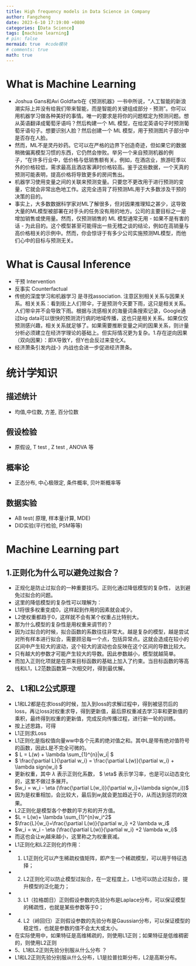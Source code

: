 ```yaml
---
title: High frequency models in Data Science in Company
author: Fangzheng
date: 2023-6-10 17:19:00 +0800
categories: [Data Science]
tags: [machine learning]
# pin: false
mermaid: true  #code模块
# comments: true
math: true
---
```

# What is Machine Learning
* Joshua Gans和Avi Goldfarb在《预测机器》一书中所说，“人工智能的新浪潮实际上并没有给我们带来智能，而是智能的关键组成部分 - 预测”。你可以用机器学习做各种美好的事情。唯一的要求是将你的问题框定为预测问题。想从英语翻译成葡萄牙语吗？然后构建一个 ML 模型，在给定英语句子时预测葡萄牙语句子。想要识别人脸？然后创建一个 ML 模型，用于预测图片子部分中是否存在人脸。
* 然而，ML不是灵丹妙药。它可以在严格的边界下创造奇迹，但如果它的数据稍微偏离模型习惯的东西，它仍然会惨败。举另一个来自预测机器的例子，“在许多行业中，低价格与低销售额有关。例如，在酒店业，旅游旺季以外的价格较低，需求最高且酒店客满时价格较高。鉴于这些数据，一个天真的预测可能表明，提高价格将导致更多的房间售出。
* 机器学习使用变量之间的关联来预测变量。只要您不更改用于进行预测的变量，它就会非常出色地工作。这完全违背了将预测ML用于大多数涉及干预的决策的目的。
* 事实上，大多数数据科学家对ML了解很多，但对因果推理知之甚少，这导致大量的ML模型被部署在对手头的任务没有用的地方。公司的主要目标之一是增加销售或使用量。然而，仅预测销售的 ML 模型通常无用 - 如果不是有害的话 - 为此目的。这个模型甚至可能得出一些无稽之谈的结论，例如在高销量与高价格相关的示例中。然而，你会惊讶于有多少公司实施预测ML模型，而他们心中的目标与预测无关。

# What is Causal Inference
* 干预 Intervention
* 反事实 Counterfactual
* 传统的深度学习和机器学习 是寻找association.  注意区别相关关系与因果关系。相关关系：看到街上人们带伞，于是预测今天要下雨，这只是相关关系。人们带伞并不会导致下雨。根据与流感相关的海量词条搜索记录，Google通过big data可以很快的预测流行病的地域传播，这也只是相关关系。如果仅仅预测感兴趣，相关关系就足够了。如果需要推断变量之间的因果关系，则计量分析必须建立在经济学理论的基础上。但实际情况更为复杂。1.存在逆向因果（双向因果）：即X导致Y，但Y也会反过来变化X。
* 经济萧条引发内战-》内战也会进一步促进经济萧条。

# 统计学知识
## 描述统计
* 均值,中位数, 方差, 百分位数
## 假设检验
* 原假设, T test , Z test , ANOVA 等
## 概率论
* 正态分布, 中心极限定, 条件概率, 贝叶斯概率等
## 数据实验
* AB test( 原理, 样本量计算, MDE)
* DID实验(平行检验, PSM等等)
# Machine Learning part
## 1.正则化为什么可以避免过拟合？
* 正规化是防止过拟合的一种重要技巧。正则化通过降低模型的复杂性， 达到避免过拟合的问题。
* 这里的降低模型的复杂性可以理解为：
* L1将很多权重变成0，这样起到作用的因素就会减少。
* L2使权重都趋于0，这样就不会有某个权重占比特别大。
* 那为什么模型的复杂性是用权重来调节的？
* 因为过拟合的时候，拟合函数的系数往往非常大。越是复杂的模型，越是尝试对所有样本进行拟合，需要顾忌每一个点，包括异常点。这就会造成在较小的区间中产生较大的波动，这个较大的波动也会反映在这个区间的导数比较大。
* 只有越大的参数才可能产生较大的导数。因此参数越小，模型就越简单。
* 而加入正则化项就是在原来目标函数的基础上加入了约束。当目标函数的等高线和L1，L2范数函数第一次相交时，得到最优解。
## 2、 L1和L2公式原理
* L1和L2都是在求loss的时候，加入到loss的求解过程中，得到被惩罚后的loss，再让loss对权重求导，得到更新值，最后原权重减去学习率和更新值的乘积，最终得到权重的更新值，完成反向传播过程，进行新一轮的训练。
* 按上述思路，可得
* L1正则求Loss
* L1正则化是指权值向量ww中各个元素的绝对值之和。其中L是带有绝对值符号的函数，因此L是不完全可微的。
* $ L = L(w) + \lambda \sum_{1}^{n}|w_i| $
* $ \frac{\partial L}{\partial w_i}  = \frac{\partial L(w)}{\partial w_i} + \lambda sign(w_i) $
* 更新权重，其中 $\lambda$ 表示正则化系数， $ \eta$ 表示学习率，也是可以动态变化的，这里不做过多展开。
* $w_i = w_i - \eta (\frac{\partial L(w_i)}{\partial w_i}+\lambda sign(w_i))$
* 因为是权重相加，会比较大，最后到$w_i$就会更加趋近于0，从而达到惩罚的效果。
* L2正则化是模型各个参数的平方和的开方值。
* $L = L(w)+ \lambda \sum_{1}^{n}w_i^2$
* $\frac{L}{w_i}=\frac{\partial L(w)}{\partial w_i} +2 \lambda w_i$
* $w_i = w_i - \eta (\frac{\partial L(w)}{\partial w_i} +2 \lambda w_i)$
* 而这也会让$w_i$越来越小，这里称之为权重衰减。
* L1正则化和L2正则化的作用：
* 1. L1正则化可以产生稀疏权值矩阵，即产生一个稀疏模型，可以用于特征选择；
* 2. L2正则化可以防止模型过拟合，在一定程度上，L1也可以防止过拟合，提升模型的泛化能力；
* 3. L1（拉格朗日）正则假设参数的先验分布是Laplace分布，可以保证模型的稀疏性，也就是某些参数等于0；
* 4. L2（岭回归）正则假设参数的先验分布是Gaussian分布，可以保证模型的稳定性，也就是参数的值不会太大或太小。
* 在实际使用中，如果特征是高维稀疏的，则使用L1正则；如果特征是低维稠密的，则使用L2正则
* 5、L1和L2正则先验分别服从什么分布 ？
* L1和L2正则先验分别服从什么分布，L1是拉普拉斯分布，L2是高斯分布。